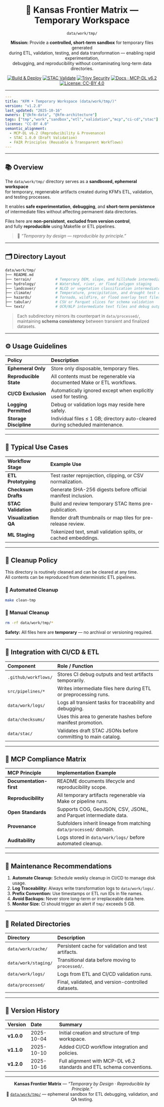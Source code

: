 <div align="center">

# 🧩 Kansas Frontier Matrix — **Temporary Workspace**  
`data/work/tmp/`

**Mission:** Provide a **controlled, short-term sandbox** for temporary files generated  
during ETL, validation, testing, and data transformation — enabling rapid experimentation,  
debugging, and reproducibility without contaminating long-term data directories.

[![Build & Deploy](https://github.com/bartytime4life/Kansas-Frontier-Matrix/actions/workflows/site.yml/badge.svg)](../../../../.github/workflows/site.yml)
[![STAC Validate](https://github.com/bartytime4life/Kansas-Frontier-Matrix/actions/workflows/stac-validate.yml/badge.svg)](../../../../.github/workflows/stac-validate.yml)
[![Trivy Security](https://github.com/bartytime4life/Kansas-Frontier-Matrix/actions/workflows/trivy.yml/badge.svg)](../../../../.github/workflows/trivy.yml)
[![Docs · MCP-DL v6.2](https://img.shields.io/badge/Docs-MCP--DL%20v6.2-blue)](../../../../docs/)
[![License: CC-BY 4.0](https://img.shields.io/badge/License-CC--BY%204.0-green)](../../../../LICENSE)

</div>

---

```yaml
---
title: "KFM • Temporary Workspace (data/work/tmp/)"
version: "v1.2.0"
last_updated: "2025-10-16"
owners: ["@kfm-data", "@kfm-architecture"]
tags: ["tmp","work","sandbox","etl","validation","mcp","ci-cd","stac"]
license: "CC-BY 4.0"
semantic_alignment:
  - MCP-DL v6.2 (Reproducibility & Provenance)
  - STAC 1.0.0 (Draft Validation)
  - FAIR Principles (Reusable & Transparent Workflows)
---
```

---

## 📚 Overview

The `data/work/tmp/` directory serves as a **sandboxed, ephemeral workspace**  
for temporary, regenerable artifacts created during KFM’s ETL, validation, and testing processes.  

It enables **safe experimentation**, **debugging**, and **short-term persistence**  
of intermediate files without affecting permanent data directories.

Files here are **non-persistent**, **excluded from version control**,  
and fully **reproducible** using Makefile or ETL pipelines.

> 🧭 *“Temporary by design — reproducible by principle.”*

---

## 🗂️ Directory Layout

```bash
data/work/tmp/
├── README.md
├── terrain/           # Temporary DEM, slope, and hillshade intermediates
├── hydrology/         # Watershed, river, or flood polygon staging
├── landcover/         # NLCD or vegetation classification intermediates
├── climate/           # Temperature, precipitation, and drought test data
├── hazards/           # Tornado, wildfire, or flood overlay test files
├── tabular/           # CSV or Parquet slices for schema validation
└── text/              # OCR/NLP intermediate text files and debug outputs
```

> Each subdirectory mirrors its counterpart in `data/processed/`, maintaining **schema consistency** between transient and finalized datasets.

---

## ⚙️ Usage Guidelines

| Policy                 | Description                                                                     |
| :--------------------- | :------------------------------------------------------------------------------ |
| **Ephemeral Only**     | Store only disposable, temporary files.                                         |
| **Reproducible State** | All contents must be regenerable via documented Make or ETL workflows.          |
| **CI/CD Exclusion**    | Automatically ignored except when explicitly used for testing.                  |
| **Logging Permitted**  | Debug or validation logs may reside here safely.                                |
| **Storage Discipline** | Individual files ≤ 1 GB; directory auto-cleared during scheduled maintenance.    |

---

## 🧩 Typical Use Cases

| Workflow Stage       | Example Use                                                    |
| :------------------- | :------------------------------------------------------------- |
| **ETL Prototyping**  | Test raster reprojection, clipping, or CSV normalization.      |
| **Checksum Drafts**  | Generate SHA-256 digests before official manifest inclusion.   |
| **STAC Validation**  | Build and review temporary STAC Items pre-publication.         |
| **Visualization QA** | Render draft thumbnails or map tiles for pre-release review.   |
| **ML Staging**       | Tokenized text, small validation splits, or cached embeddings. |

---

## 🧹 Cleanup Policy

This directory is routinely cleaned and can be cleared at any time.  
All contents can be reproduced from deterministic ETL pipelines.

### 🧩 Automated Cleanup

```bash
make clean-tmp
```

### 🧼 Manual Cleanup

```bash
rm -rf data/work/tmp/*
```

**Safety:** All files here are **temporary** — no archival or versioning required.

---

## 🧰 Integration with CI/CD & ETL

| Component            | Role / Function                                                            |
| :------------------- | :------------------------------------------------------------------------- |
| `.github/workflows/` | Stores CI debug outputs and test artifacts temporarily.                    |
| `src/pipelines/*`    | Writes intermediate files here during ETL or preprocessing runs.            |
| `data/work/logs/`    | Logs all transient tasks for traceability and debugging.                   |
| `data/checksums/`    | Uses this area to generate hashes before manifest promotion.               |
| `data/stac/`         | Validates draft STAC JSONs before committing to main catalog.              |

---

## 🧠 MCP Compliance Matrix

| MCP Principle       | Implementation Example                                            |
| :------------------ | :--------------------------------------------------------------- |
| **Documentation-first** | README documents lifecycle and reproducibility scope.           |
| **Reproducibility**     | All temporary artifacts regenerable via Make or pipeline runs.  |
| **Open Standards**      | Supports COG, GeoJSON, CSV, JSONL, and Parquet intermediate data. |
| **Provenance**          | Subfolders inherit lineage from matching `data/processed/` domain. |
| **Auditability**        | Logs stored in `data/work/logs/` before automated cleanup.      |

---

## 🧩 Maintenance Recommendations

1. **Automate Cleanup:** Schedule weekly cleanup in CI/CD to manage disk usage.  
2. **Log Traceability:** Always write transformation logs to `data/work/logs/`.  
3. **Prefix Convention:** Use timestamps or ETL run IDs in file names.  
4. **Avoid Backups:** Never store long-term or irreplaceable data here.  
5. **Monitor Size:** CI should trigger an alert if `tmp/` exceeds 5 GB.

---

## 📎 Related Directories

| Directory              | Description                                         |
| :----------------------| :-------------------------------------------------- |
| `data/work/cache/`     | Persistent cache for validation and test artifacts. |
| `data/work/staging/`   | Transitional data before moving to `processed/`.    |
| `data/work/logs/`      | Logs from ETL and CI/CD validation runs.           |
| `data/processed/`      | Final, validated, and version-controlled datasets.  |

---

## 🧾 Version History

| Version | Date | Summary |
| :-------| :----| :-------|
| **v1.0.0** | 2025-10-04 | Initial creation and structure of tmp workspace. |
| **v1.1.0** | 2025-10-10 | Added CI/CD workflow integration and policies. |
| **v1.2.0** | 2025-10-16 | Full alignment with MCP-DL v6.2 standards and ETL schema conventions. |

---

<div align="center">

**Kansas Frontier Matrix** — *“Temporary by Design · Reproducible by Principle.”*  
📍 [`data/work/tmp/`](.) — ephemeral sandbox for ETL debugging, validation, and QA testing.

</div>
